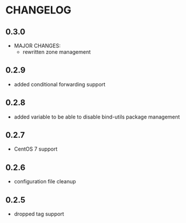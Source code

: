 # CHANGELOG

## 0.3.0

* MAJOR CHANGES:
  - rewritten zone management

## 0.2.9

* added conditional forwarding support

## 0.2.8

* added variable to be able to disable bind-utils package management

## 0.2.7

* CentOS 7 support

## 0.2.6

* configuration file cleanup

## 0.2.5

* dropped tag support
